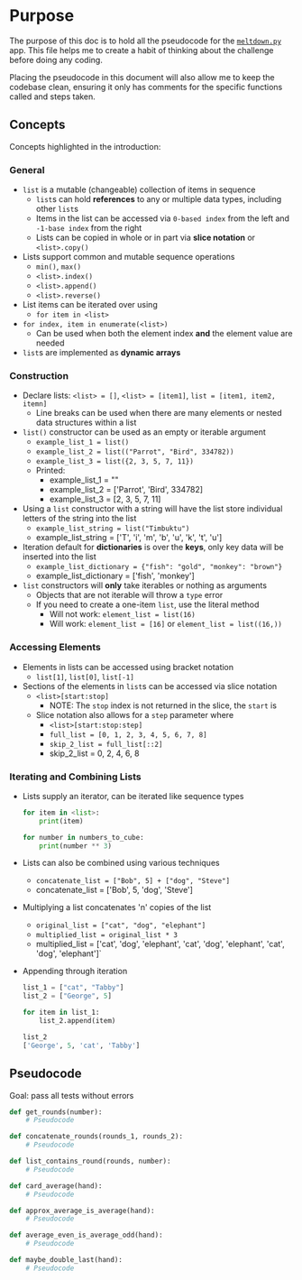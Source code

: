 # Purpose

The purpose of this doc is to hold all the pseudocode for the [`meltdown.py`](meltdown.py) app. This file helps me to create a habit of thinking about the challenge before doing any coding.

Placing the pseudocode in this document will also allow me to keep the codebase clean, ensuring it only has comments for the specific functions called and steps taken.

## Concepts

Concepts highlighted in the introduction:

### General

- `list` is a mutable (changeable) collection of items in sequence
  - `list`s can hold **references** to any or multiple data types, including other `list`s
  - Items in the list can be accessed via `0-based index` from the left and `-1-base index` from the right
  - Lists can be copied in whole or in part via **slice notation** or `<list>.copy()`
- Lists support common and mutable sequence operations
  - `min()`, `max()`
  - `<list>.index()`
  - `<list>.append()`
  - `<list>.reverse()`
- List items can be iterated over using
  - `for item in <list>`
- `for index, item in enumerate(<list>)`
  - Can be used when both the element index **and** the element value are needed
- `list`s are implemented as **dynamic arrays**

### Construction

- Declare lists: `<list> = []`, `<list> = [item1]`, `list = [item1, item2, itemn]`
  - Line breaks can be used when there are many elements or nested data structures within a list
- `list()` constructor can be used as an empty or iterable argument
  - `example_list_1 = list()`
  - `example_list_2 = list(("Parrot", "Bird", 334782))`
  - `example_list_3 = list({2, 3, 5, 7, 11})`
  - Printed:
    - example_list_1 = ""
    - example_list_2 = ['Parrot', 'Bird', 334782]
    - example_list_3 = [2, 3, 5, 7, 11]
- Using a `list` constructor with a string will have the list store individual letters of the string into the list
  - `example_list_string = list("Timbuktu")`
  - example_list_string = ['T', 'i', 'm', 'b', 'u', 'k', 't', 'u']
- Iteration default for **dictionaries** is over the **keys**, only key data will be inserted into the list
  - `example_list_dictionary = {"fish": "gold", "monkey": "brown"}`
  - example_list_dictionary = ['fish', 'monkey']
- `list` constructors will **only** take iterables or nothing as arguments
  - Objects that are not iterable will throw a `type` error
  - If you need to create a one-item `list`, use the literal method
    - Will not work: `element_list = list(16)`
    - Will work: `element_list = [16]` or `element_list = list((16,))`

### Accessing Elements

- Elements in lists can be accessed using bracket notation
  - `list[1]`, `list[0]`, `list[-1]`
- Sections of the elements in `list`s can be accessed via slice notation
  - `<list>[start:stop]`
    - NOTE: The `stop` index is not returned in the slice, the `start` is
  - Slice notation also allows for a `step` parameter where
    - `<list>[start:stop:step]`
    - `full_list = [0, 1, 2, 3, 4, 5, 6, 7, 8]`
    - `skip_2_list = full_list[::2]`
    - skip_2_list = 0, 2, 4, 6, 8

### Iterating and Combining Lists

- Lists supply an iterator, can be iterated like sequence types

    ```python
    for item in <list>:
        print(item)

    for number in numbers_to_cube:
        print(number ** 3)
    ```

- Lists can also be combined using various techniques
  - `concatenate_list = ["Bob", 5] + ["dog", "Steve"]`
  - concatenate_list = ['Bob', 5, 'dog', 'Steve']
- Multiplying a list concatenates 'n' copies of the list
  - `original_list = ["cat", "dog", "elephant"]`
  - `multiplied_list = original_list * 3`
  - multiplied_list = ['cat', 'dog', 'elephant', 'cat', 'dog', 'elephant', 'cat', 'dog', 'elephant']`
- Appending through iteration
    ```python
    list_1 = ["cat", "Tabby"]
    list_2 = ["George", 5]

    for item in list_1:
        list_2.append(item)

    list_2
    ['George', 5, 'cat', 'Tabby']
    ```

## Pseudocode

Goal: pass all tests without errors

```Python
def get_rounds(number):
    # Pseudocode

def concatenate_rounds(rounds_1, rounds_2):
    # Pseudocode

def list_contains_round(rounds, number):
    # Pseudocode

def card_average(hand):
    # Pseudocode

def approx_average_is_average(hand):
    # Pseudocode

def average_even_is_average_odd(hand):
    # Pseudocode

def maybe_double_last(hand):
    # Pseudocode

```
